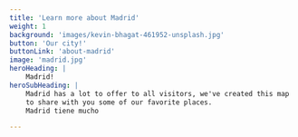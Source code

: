 ```yaml
---
title: 'Learn more about Madrid'
weight: 1
background: 'images/kevin-bhagat-461952-unsplash.jpg'
button: 'Our city!'
buttonLink: 'about-madrid'
image: 'madrid.jpg'
heroHeading: |
    Madrid!
heroSubHeading: |
    Madrid has a lot to offer to all visitors, we've created this map
    to share with you some of our favorite places. 
    Madrid tiene mucho

---
```







